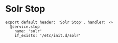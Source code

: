 
# Solr Stop

    export default header: 'Solr Stop', handler: ->
      @service.stop
        name: 'solr'
        if_exists: '/etc/init.d/solr'
